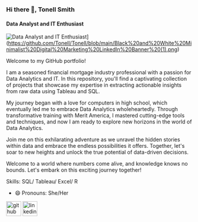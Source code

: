 ### Hi there 👋, Tonell Smith 
#### Data Analyst and IT Enthusiast
![Data Analyst and IT Enthusiast]([https://img.freepik.com/free-vector/electronic-device-measuring-number-passageway-people_335657-2465.jpg?w=2000)](https://github.com/Tonell/Tonell/blob/main/Black%20and%20White%20Minimalist%20Digital%20Marketing%20LinkedIn%20Banner%20(1).png)

Welcome to my GitHub portfolio!

I am a seasoned financial mortgage industry professional with a passion for Data Analytics and IT. In this repository, you'll find a captivating collection of projects that showcase my expertise in extracting actionable insights from raw data using Tableau and SQL.

My journey began with a love for computers in high school, which eventually led me to embrace Data Analytics wholeheartedly. Through transformative training with Merit America, I mastered cutting-edge tools and techniques, and now I am ready to explore new horizons in the world of Data Analytics.

Join me on this exhilarating adventure as we unravel the hidden stories within data and embrace the endless possibilities it offers. Together, let's soar to new heights and unlock the true potential of data-driven decisions.




Welcome to a world where numbers come alive, and knowledge knows no bounds. Let's embark on this exciting journey together!

Skills: SQL/ Tableau/ Excel/ R

- 😄 Pronouns: She/Her 


[<img src='https://cdn.jsdelivr.net/npm/simple-icons@3.0.1/icons/github.svg' alt='github' height='40'>](https://github.com/Tonell)  [<img src='https://cdn.jsdelivr.net/npm/simple-icons@3.0.1/icons/linkedin.svg' alt='linkedin' height='40'>](https://www.linkedin.com/in/www.linkedin.com/in/tonell-smith/)  




